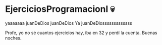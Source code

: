 # EjerciciosProgramacionI 💀

yaaaaaaa juanDeDios
juanDeDios
Ya juanDeDiosssssssssssss

Profe, yo no sé cuantos ejercicios hay, iba en 32 y perdí la cuenta. Buenas noches.
